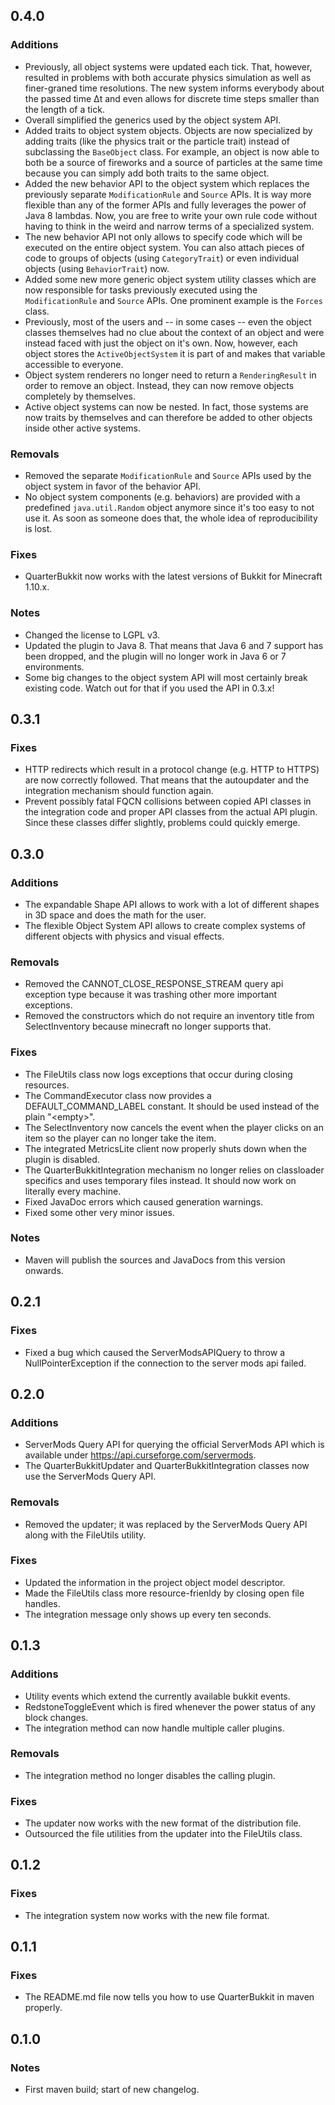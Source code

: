 0.4.0
-----

### Additions
* Previously, all object systems were updated each tick. That, however, resulted in problems with both accurate physics simulation as well as finer-graned time resolutions. The new system informs everybody about the passed time &Delta;t and even allows for discrete time steps smaller than the length of a tick.
* Overall simplified the generics used by the object system API.
* Added traits to object system objects. Objects are now specialized by adding traits (like the physics trait or the particle trait) instead of subclassing the `BaseObject` class. For example, an object is now able to both be a source of fireworks and a source of particles at the same time because you can simply add both traits to the same object.
* Added the new behavior API to the object system which replaces the previously separate `ModificationRule` and `Source` APIs. It is way more flexible than any of the former APIs and fully leverages the power of Java 8 lambdas. Now, you are free to write your own rule code without having to think in the weird and narrow terms of a specialized system.
* The new behavior API not only allows to specify code which will be executed on the entire object system. You can also attach pieces of code to groups of objects (using `CategoryTrait`) or even individual objects (using `BehaviorTrait`) now.
* Added some new more generic object system utility classes which are now responsible for tasks previously executed using the `ModificationRule` and `Source` APIs. One prominent example is the `Forces` class.
* Previously, most of the users and -- in some cases -- even the object classes themselves had no clue about the context of an object and were instead faced with just the object on it's own. Now, however, each object stores the `ActiveObjectSystem` it is part of and makes that variable accessible to everyone.
* Object system renderers no longer need to return a `RenderingResult` in order to remove an object. Instead, they can now remove objects completely by themselves.
* Active object systems can now be nested. In fact, those systems are now traits by themselves and can therefore be added to other objects inside other active systems.

### Removals
* Removed the separate `ModificationRule` and `Source` APIs used by the object system in favor of the behavior API.
* No object system components (e.g. behaviors) are provided with a predefined `java.util.Random` object anymore since it's too easy to not use it. As soon as someone does that, the whole idea of reproducibility is lost.

### Fixes
* QuarterBukkit now works with the latest versions of Bukkit for Minecraft 1.10.x.

### Notes
* Changed the license to LGPL v3.
* Updated the plugin to Java 8. That means that Java 6 and 7 support has been dropped, and the plugin will no longer work in Java 6 or 7 environments.
* Some big changes to the object system API will most certainly break existing code. Watch out for that if you used the API in 0.3.x!

0.3.1
-----

### Fixes
* HTTP redirects which result in a protocol change (e.g. HTTP to HTTPS) are now correctly followed. That means that the autoupdater and the integration mechanism should function again.
* Prevent possibly fatal FQCN collisions between copied API classes in the integration code and proper API classes from the actual API plugin. Since these classes differ slightly, problems could quickly emerge.

0.3.0
-----

### Additions
* The expandable Shape API allows to work with a lot of different shapes in 3D space and does the math for the user.
* The flexible Object System API allows to create complex systems of different objects with physics and visual effects.

### Removals
* Removed the CANNOT_CLOSE_RESPONSE_STREAM query api exception type because it was trashing other more important exceptions.
* Removed the constructors which do not require an inventory title from SelectInventory because minecraft no longer supports that.

### Fixes
* The FileUtils class now logs exceptions that occur during closing resources.
* The CommandExecutor class now provides a DEFAULT_COMMAND_LABEL constant. It should be used instead of the plain "\<empty\>".
* The SelectInventory now cancels the event when the player clicks on an item so the player can no longer take the item.
* The integrated MetricsLite client now properly shuts down when the plugin is disabled.
* The QuarterBukkitIntegration mechanism no longer relies on classloader specifics and uses temporary files instead. It should now work on literally every machine.
* Fixed JavaDoc errors which caused generation warnings.
* Fixed some other very minor issues.

### Notes
* Maven will publish the sources and JavaDocs from this version onwards.

0.2.1
-----

### Fixes
* Fixed a bug which caused the ServerModsAPIQuery to throw a NullPointerException if the connection to the server mods api failed.

0.2.0
-----

### Additions
* ServerMods Query API for querying the official ServerMods API which is available under https://api.curseforge.com/servermods.
* The QuarterBukkitUpdater and QuarterBukkitIntegration classes now use the ServerMods Query API.

### Removals
* Removed the updater; it was replaced by the ServerMods Query API along with the FileUtils utility.

### Fixes
* Updated the information in the project object model descriptor.
* Made the FileUtils class more resource-frienldy by closing open file handles.
* The integration message only shows up every ten seconds.

0.1.3
-----

### Additions
* Utility events which extend the currently available bukkit events.
* RedstoneToggleEvent which is fired whenever the power status of any block changes.
* The integration method can now handle multiple caller plugins.

### Removals
* The integration method no longer disables the calling plugin.

### Fixes
* The updater now works with the new format of the distribution file.
* Outsourced the file utilities from the updater into the FileUtils class.

0.1.2
-----

### Fixes
* The integration system now works with the new file format.

0.1.1
-----

### Fixes
* The README.md file now tells you how to use QuarterBukkit in maven properly.

0.1.0
-----

### Notes
* First maven build; start of new changelog.
